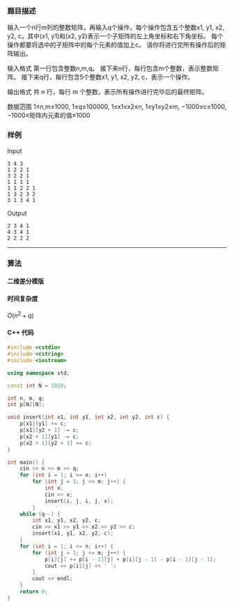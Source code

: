 ### 题目描述

输入一个n行m列的整数矩阵，再输入q个操作，每个操作包含五个整数x1, y1, x2, y2, c，其中(x1, y1)和(x2, y2)表示一个子矩阵的左上角坐标和右下角坐标。
每个操作都要将选中的子矩阵中的每个元素的值加上c。
请你将进行完所有操作后的矩阵输出。

输入格式
第一行包含整数n,m,q。
接下来n行，每行包含m个整数，表示整数矩阵。
接下来q行，每行包含5个整数x1, y1, x2, y2, c，表示一个操作。

输出格式
共 n 行，每行 m 个整数，表示所有操作进行完毕后的最终矩阵。

数据范围
1≤n,m≤1000,
1≤q≤100000,
1≤x1≤x2≤n,
1≤y1≤y2≤m,
−1000≤c≤1000,
−1000≤矩阵内元素的值≤1000

### 样例

Input

```
3 4 3
1 2 2 1
3 2 2 1
1 1 1 1
1 1 2 2 1
1 3 2 3 2
3 1 3 4 1
```

Output

```
2 3 4 1
4 3 4 1
2 2 2 2
```

----------

### 算法
#### 二维差分模版

#### 时间复杂度

$O(n^2 + q)$

#### C++ 代码

``` cpp
#include <cstdio>
#include <cstring>
#include <iostream>

using namespace std;

const int N = 1010;

int n, m, q;
int p[N][N];

void insert(int x1, int y1, int x2, int y2, int c) {
    p[x1][y1] += c;
    p[x1][y2 + 1] -= c;
    p[x2 + 1][y1] -= c;
    p[x2 + 1][y2 + 1] += c;
}

int main() {
    cin >> n >> m >> q;
    for (int i = 1; i <= n; i++)
        for (int j = 1; j <= m; j++) {
            int x;
            cin >> x;
            insert(i, j, i, j, x);
        }
    while (q--) {
        int x1, y1, x2, y2, c;
        cin >> x1 >> y1 >> x2 >> y2 >> c;
        insert(x1, y1, x2, y2, c);
    }
    for (int i = 1; i <= n; i++) {
        for (int j = 1; j <= m; j++) {
            p[i][j] += p[i - 1][j] + p[i][j - 1] - p[i - 1][j - 1];
            cout << p[i][j] << ' ';
        }
        cout << endl;
    }
    return 0;
}
```